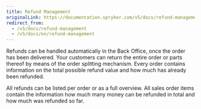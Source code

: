 ```yaml
---
title: Refund Management
originalLink: https://documentation.spryker.com/v5/docs/refund-management
redirect_from:
  - /v5/docs/refund-management
  - /v5/docs/en/refund-management
---
```


Refunds can be handled automatically in the Back Office, once the order has been delivered. Your customers can return the entire order or parts thereof by means of the order splitting mechanism. Every order contains information on the total possible refund value and how much has already been refunded.

All refunds can be listed per order or as a full overview. All sales order items contain the information how much many money can be refunded in total and how much was refunded so far.
